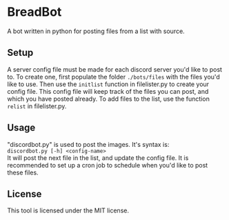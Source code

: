 # BreadBot
A bot written in python for posting files from a list with source.

## Setup
A server config file must be made for each discord server you'd like to post to. 
To create one, first populate the folder `./bots/files` with the files you'd like 
to use. Then use the `initlist` function in filelister.py to create your config
file. This config file will keep track of the files you can post, and which you
have posted already. To add files to the list, use the function `relist` in filelister.py.

## Usage
"discordbot.py" is used to post the images. It's syntax is:  
`discordbot.py [-h] <config-name>`  
It will post the next file in the list, and update the config file. It is recommended to set up
a cron job to schedule when you'd like to post these files.

## License
This tool is licensed under the MIT license.

